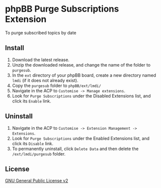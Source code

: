 # phpBB Purge Subscriptions Extension

To purge subscribed topics by date

## Install

1. Download the latest release.
2. Unzip the downloaded release, and change the name of the folder to `purgesub`.
3. In the `ext` directory of your phpBB board, create a new directory named `lmdi` 
   (if it does not already exist).
4. Copy the `purgesub` folder to `phpBB/ext/lmdi/`
5. Navigate in the ACP to `Customise -> Manage extensions`.
6. Look for `Purge Subscriptions` under the Disabled Extensions list, and click its 
  `Enable` link.

## Uninstall

1. Navigate in the ACP to `Customise -> Extension Management -> Extensions`.
2. Look for `Purge Subscriptions` under the Enabled Extensions list, and click its `Disable` link.
3. To permanently uninstall, click `Delete Data` and then delete the `/ext/lmdi/purgesub` folder.

## License
[GNU General Public License v2](http://opensource.org/licenses/GPL-2.0)
